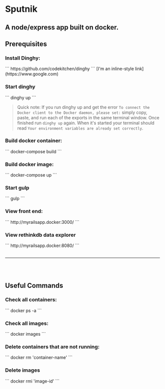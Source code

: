 # Sputnik
<h2>A node/express app built on docker.</h2>

<h2>Prerequisites</h2>
<h3>Install Dinghy:</h3>
```
https://github.com/codekitchen/dinghy
```
[I'm an inline-style link](https://www.google.com)

<h3>Start dinghy</h3>
```
dinghy up
```

>Quick note: If you run dinghy up and get the error `To connect the Docker client to the Docker daemon, please set:` simply copy, paste, and run each of the exports in the same terminal window. Once finished run `dinghy up` again. When it's started your terminal should read `Your environment variables are already set correctly`.

<h3>Build docker container:</h3>
```
docker-compose build
```

<h3>Build docker image:</h3>
```
docker-compose up
```

<h3>Start gulp</h3>
```
gulp
```

<h3>View front end:</h3>
```
http://myrailsapp.docker:3000/
```

<h3>View rethinkdb data explorer</h3>
```
http://myrailsapp.docker:8080/
```

<br>
<br>
<hr>
<br>
<br>

<h2>Useful Commands</h2>
<h3>Check all containers:</h3>
```
docker ps -a
```

<h3>Check all images:</h3>
```
docker images
```

<h3>Delete containers that are not running:</h3>
```
docker rm 'container-name'
```

<h3>Delete images</h3>
```
docker rmi 'image-id'
```
